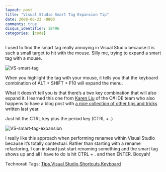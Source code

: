 ```yaml
---
layout: post
title: "Visual Studio Smart Tag Expansion Tip"
date: 2008-06-23 -0800
comments: true
disqus_identifier: 18496
categories: [code]
---
```

I used to find the smart tag really annoying in Visual Studio because it
is such a small target to hit with the mouse. Silly me, trying to expand
a smart tag with a mouse.

![VS-smart-tag](http://haacked.com/images/haacked_com/WindowsLiveWriter/VisualStudioSmartTagExpansionTip_B2D0/VS-smart-tag_3.png "VS-smart-tag") 

When you highlight the tag with your mouse, it tells you that the
keyboard combination of ALT + SHIFT + F10 will expand the menu.

What it doesn’t tell you is that there’s a two key combination that will
also expand it. I learned this one from [Karen
Liu](http://blogs.msdn.com/karenliu/ "Karen Liu's Blog") of the C\# IDE
team who also happens to have a blog post with [a nice collection of
other tips and
tricks](http://blogs.msdn.com/karenliu/archive/2007/06/21/tips-and-tricks-for-vs20005-and-vs2008.aspx "Tips and Tricks for VS2005")
written last year.

Just hit the CTRL key plus the period key (CTRL + .)

![VS-smart-tag-expansion](http://haacked.com/images/haacked_com/WindowsLiveWriter/VisualStudioSmartTagExpansionTip_B2D0/VS-smart-tag-expansion_3.png "VS-smart-tag-expansion")

I really like this approach when performing renames within Visual Studio
because it’s totally contextual. Rather than starting with a rename
refactoring, I can instead just start renaming something and the smart
tag shows up and all I have to do is hit CTRL + . and then ENTER.
Booyah!

Technorati Tags: [Tips](http://technorati.com/tags/Tips),[Visual
Studio](http://technorati.com/tags/Visual+Studio),[Shortcuts](http://technorati.com/tags/Shortcuts),[Keyboard](http://technorati.com/tags/Keyboard)

